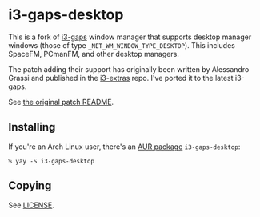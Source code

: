# i3-gaps-desktop

This is a fork of [i3-gaps](README.gaps.md) window manager that supports desktop
manager windows (those of type `_NET_WM_WINDOW_TYPE_DESKTOP`). This includes
SpaceFM, PCmanFM, and other desktop managers.

The patch adding their support has originally been written by Alessandro Grassi
and published in the [i3-extras](https://github.com/ashinkarov/i3-extras) repo.
I've ported it to the latest i3-gaps.

See [the original patch README](README.desktop.md).

## Installing

If you're an Arch Linux user, there's an
[AUR package](https://aur.archlinux.org/packages/i3-gaps-desktop/)
`i3-gaps-desktop`:

```
% yay -S i3-gaps-desktop
```

## Copying

See [LICENSE](LICENSE).
